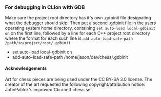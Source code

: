 ### For debugging in CLion with GDB

Make sure the project root directory has it's own .gdbinit file designating what the debugger should skip. Then put a
second .gdbinit file in the users operating system home directory, containing `set auto-load local-gdbinit on` on the
first line, followed by a line for each C++ project root directory where the format for each such line
is `add-auto-load-safe-path /path/to/project/root/.gdbinit`

* set auto-load local-gdbinit on
* add-auto-load-safe-path /home/jason/dev/chess/.gdbinit

#### Acknowledgements

Art for chess pieces are being used under the CC BY-SA 3.0 license. The creator of the art requested the following
copyright/attribution notice:
JohnPablok's improved Cburnett chess set.